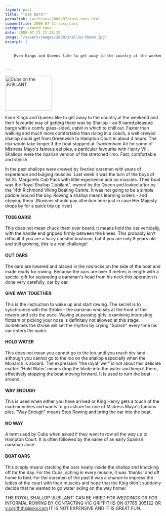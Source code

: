 ```yaml
---
layout: post
title: "Toss Oars!"
permalink: /archives/2008/07/toss_oars.html
commentfile: 2008-07-21-toss_oars
category: around_town
date: 2008-07-21 22:28:32
image: "/assets/images/2008/shallop-thumb.jpg"
excerpt: |
    
    
    Even Kings and Queens like to get away to the country at the weekend and their favourite way of getting there was by Shallop - an 8 oared pleasure barge with a comfy glass-sided, cabin in which to chill out. Faster than walking and much more comfortable than riding in a coach, a well crewed shallop could get from Greenwich to Hampton Court in about 4 hours. The trip would take longer if the boat stopped at Twickenham Ait for some of Mistress Mayo's famous eel pies, a particular favourite with Henry VIII. Shallops were the riparian version of the stretched limo. Fast, comfortable and stylish.
    

---
```


<a href="/assets/images/2008/shallop.jpg"><img src="/assets/images/2008/shallop-thumb.jpg" width="150" height="112" alt="Cubs on the JUBILANT" class="photo right" /></a>

Even Kings and Queens like to get away to the country at the weekend and their favourite way of getting there was by Shallop - an 8 oared pleasure barge with a comfy glass-sided, cabin in which to chill out. Faster than walking and much more comfortable than riding in a coach, a well crewed shallop could get from Greenwich to Hampton Court in about 4 hours. The trip would take longer if the boat stopped at Twickenham Ait for some of Mistress Mayo's famous eel pies, a particular favourite with Henry VIII. Shallops were the riparian version of the stretched limo. Fast, comfortable and stylish.

In the past shallops were crewed by liveried oarsmen with years of experience and bulging muscles. Last week it was the turn of the boys of 1st St. Margarets Cub Pack with little experience and no muscles. Their boat was the Royal Shallop "Jubilant", owned by the Queen and looked after by the 14th Richmond Viking Boating Centre. It was not going to be a simple paddle around the bay. Rowing a shallop means learning orders - and obeying them. (Novices should pay attention here just in case Her Majesty drops by for a quick trip up river)

#### TOSS OARS!

This does not mean chuck them over board. It means hold the oar vertically, with the handle end gripped firmly between the knees. This probably isn't difficult if you are a hairy chested boatman, but if you are only 8 years old and still growing, this is a real challenge!

#### OUT OARS

The oars are lowered and placed in the rowlocks on the side of the boat and made ready for rowing. Because the oars are over 3 metres in length with a special gift for separating a oarsman's head from his neck this operation is done very carefully, oar by oar.

#### GIVE WAY TOGETHER

This is the instruction to wake up and start rowing. The secret is to synchronise with the Stroke - the oarsman who sits at the front of the rowers and sets the pace. Waving at passing girls, examining interesting flotsam or picking your nose is definitely not allowed at this stage. Sometimes the stroke will set the rhythm by crying "Splash" every time his oar enters the water.

#### HOLD WATER

This does not mean you cannot go to the loo until you reach dry land - although you cannot go to the loo on the shallop especially when the Monarch is aboard. The expression "the royal 'we'" is not about this delicate matter! 'Hold Water' means drop the blade into the water and keep it there, effectively stopping the boat moving forward. It is used to turn the boat around.

#### WAY ENOUGH

This is used when either you have arrived or King Henry gets a touch of the mad munchies and wants to go ashore for one of Mistress Mayo's famous pies. "Way Enough" means Stop Rowing and bring the oar into the boat.

#### NO WAY

A term used by Cubs when asked if they want to row all the way up to Hampton Court. It is often followed by the name of an early Spanish oarsman José.

#### BOAT OARS

This simply means stacking the oars neatly inside the shallop and knocking off for the day. For the Cubs, aching in every muscle, it was 'thanks' and off home to bed. For the oarsmen of the past it was a chance to impress the ladies of the court with their muscles and hope that the King didn't suddenly decide that he wanted to go water skiing on the way home!

THE ROYAL SHALLOP 'JUBILANT' CAN BE HIRED FOR WEDDINGS OR FOR INFORMAL ROWING BY CONTACTING VIC GRIFFITHS ON 07785 305122 OR <vicgriffiths@sky.com> IT IS NOT EXPENSIVE AND IT IS GREAT FUN.
